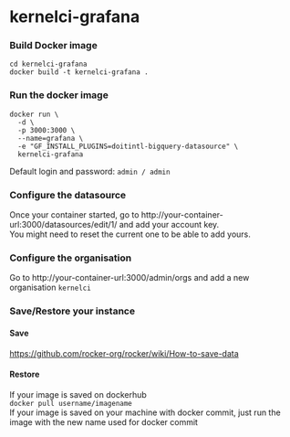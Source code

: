 # kernelci-grafana

### Build Docker image  
```
cd kernelci-grafana
docker build -t kernelci-grafana .
```

### Run the docker image
```
docker run \
  -d \
  -p 3000:3000 \
  --name=grafana \
  -e "GF_INSTALL_PLUGINS=doitintl-bigquery-datasource" \
  kernelci-grafana
```
Default login and password: `admin / admin`

### Configure the datasource
Once your container started, go to http://your-container-url:3000/datasources/edit/1/ and add your account key.  
You might need to reset the current one to be able to add yours.  

### Configure the organisation
Go to http://your-container-url:3000/admin/orgs and add a new organisation `kernelci`

### Save/Restore your instance
#### Save
https://github.com/rocker-org/rocker/wiki/How-to-save-data
#### Restore
If your image is saved on dockerhub  
`docker pull username/imagename`  
If your image is saved on your machine with docker commit, just run the image with the new name used for docker commit
